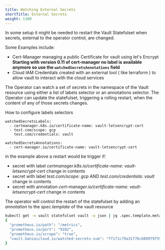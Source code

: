 ```yaml
---
title: Watching External Secrets
shortTitle: External Secrets
weight: 1100
---
```


In some setup it might be needed to restart the Vault Statefulset when secrets, external to the operator control, are changed. 

Some Examples include:

- Cert-Manager managing a public Certificate for vault using let's Encrypt 
  **Starting with version 0.11 of cert-manager no label is available anymore so use the `watchedSecretsAnnotations` field**
- Cloud IAM Credentials created with an external tool ( like terraform ) to allow vault to interact with the cloud services

The Operator can watch a set of secrets in the namespace of the Vault resource using either a list of labels selector or an annotations selector. The Operator can update the statefulset, triggering a rolling restart, when the content of any of those secrets changes.

How to configure labels selectors

```shell
watchedSecretsLabels:
  - certmanager.k8s.io/certificate-name: vault-letsencrypt-cert
  - test.com/scope: gcp
    test.com/credentials: vault

watchedSecretsAnnotations:
  - cert-manager.io/certificate-name: vault-letsencrypt-cert
```

in the example above a restart would be trigger if:

- secret with label _certmanager.k8s.io/certificate-name: vault-letsencrypt-cert_ change in contents
- secret with label _test.com/scope: gcp_ AND _test.com/credentials: vault_ change in contents
- secret with annotation _cert-manager.io/certificate-name: vault-letsencrypt-cert_ change in contents

The operator will control the restart of the statefulset by adding an _annotation_ to the _spec.template_ of the vault resource

```bash
kubectl get -n vault statefulset vault -o json | jq .spec.template.metadata.annotations
{
  "prometheus.io/path": "/metrics",
  "prometheus.io/port": "9102",
  "prometheus.io/scrape": "true",
  "vault.banzaicloud.io/watched-secrets-sum": "ff1f1c79a31f76c68097975977746be9b85878f4737b8ee5a9d6ee3c5169b0ba"
}
```
